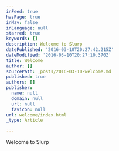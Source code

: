 ```yaml
---
inFeed: true
hasPage: true
inNav: false
inLanguage: null
starred: true
keywords: []
description: Welcome to Slurp
datePublished: '2016-03-10T20:27:42.215Z'
dateModified: '2016-03-10T20:27:10.370Z'
title: Welcome
author: []
sourcePath: _posts/2016-03-10-welcome.md
published: true
authors: []
publisher:
  name: null
  domain: null
  url: null
  favicon: null
url: welcome/index.html
_type: Article

---
```

Welcome to Slurp